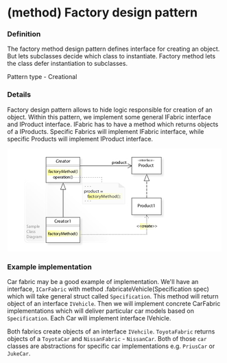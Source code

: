 (method) Factory design pattern
===============================

### Definition

The factory method design pattern defines interface for creating an object.
But lets subclasses decide which class to instantiate. Factory method lets the class
defer instantiation to subclasses.

Pattern type - Creational

### Details

Factory design pattern allows to hide logic responsible for creation of an object.
Within this pattern, we implement some general IFabric interface and IProduct
interface. IFabric has to have a method which returns objects of a IProducts.
Specific Fabrics will implement IFabric interface, while specific Products
will implement IProduct interface.

![](factory_uml.jpg)


### Example implementation

Car fabric may be a good example of implementation. We'll have an interface,
`ICarFabric` with method .fabricateVehicle(Specification spec) which will take general struct
called `Specification`. This method will return object of an interface `IVehicle`.
Then we will implement concrete CarFabric implementations which will deliver particular
car models based on `Specification`. Each Car will implement interface IVehicle.

Both fabrics create objects of an interface `IVehcile`. `ToyotaFabric` returns objects
of a `ToyotaCar` and `NissanFabric` - `NissanCar`. Both of those `car` classes are
abstractions for specific car implementations e.g. `PriusCar` or `JukeCar`.
